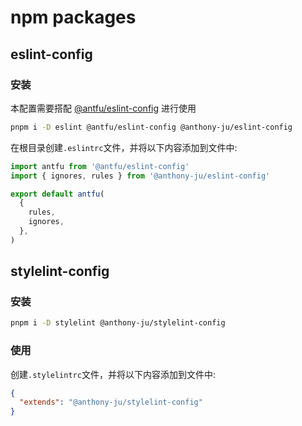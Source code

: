 # npm packages

## eslint-config

### 安装

本配置需要搭配 [@antfu/eslint-config](https://github.com/antfu/eslint-config) 进行使用

```bash
pnpm i -D eslint @antfu/eslint-config @anthony-ju/eslint-config
```

在根目录创建`.eslintrc`文件，并将以下内容添加到文件中:

```js
import antfu from '@antfu/eslint-config'
import { ignores, rules } from '@anthony-ju/eslint-config'

export default antfu(
  {
    rules,
    ignores,
  },
)
```

## stylelint-config

### 安装

```bash
pnpm i -D stylelint @anthony-ju/stylelint-config
```

### 使用

创建`.stylelintrc`文件，并将以下内容添加到文件中:

```json
{
  "extends": "@anthony-ju/stylelint-config"
}
```
